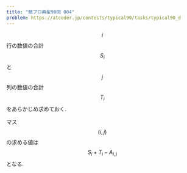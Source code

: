```yaml
---
title: "競プロ典型90問 004"
problem: https://atcoder.jp/contests/typical90/tasks/typical90_d
---
```

$$ i $$ 行の数値の合計 $$ S_i $$ と $$ j $$ 列の数値の合計 $$ T_i $$ をあらかじめ求めておく.

マス $$ (i, j) $$ の求める値は $$ S_i + T_i - A_{i, j} $$ となる.
